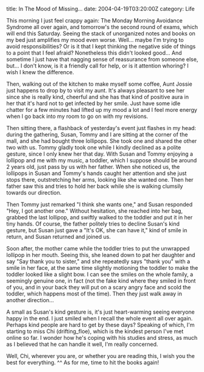 title: In The Mood of Missing…
date: 2004-04-19T03:20:00Z
category: Life

This morning I just feel crappy again: The Monday Morning Avoidance Syndrome all over again, and tomorrow's the second round of exams, which will end this Saturday. Seeing the stack of unorganized notes and books on my bed just amplifies my mood even worse. Well… maybe I'm trying to avoid responsibilities? Or is it that I kept thinking the negative side of things to a point that I feel afraid? Nonetheless this didn't looked good… And sometime I just have that nagging sense of reassurance from someone else, but… I don't know, is it a friendly call for help, or is it attention whoring? I wish I knew the difference.

Then, walking out of the kitchen to make myself some coffee, Aunt Jossie just happens to drop by to visit my aunt. It's always pleasant to see her since she is really kind, cheerful and she has that kind of positive aura in her that it's hard not to get infected by her smile. Just have some idle chatter for a few minutes had lifted up my mood a lot and I feel more energy when I go back into my room to go on with my revisions.

Then sitting there, a flashback of yesterday's event just flashes in my head: during the gathering, Susan, Tommy and I are sitting at the corner of the mall, and she had bought three lollipops. She took one and shared the other two with us. Tommy gladly took one while I kindly declined as a polite gesture, since I only knew her that day. With Susan and Tommy enjoying a lollipop and me with my music, a toddler, which I suppose should be around 2 years old, just pass by us with her father. When she noticed us, the lollipops in Susan and Tommy's hands caught her attention and she just stops there, outstretching her arms, looking like she wanted one. Then her father saw this and tries to hold her back while she is walking clumsily towards our direction.

Then Tommy just remarked "I think she wants one," and Susan responded "Hey, I got another one." Without hesitation, she reached into her bag, grabbed the last lollipop, and swiftly walked to the toddler and put it in her tiny hands. Of course, the father politely tries to decline Susan's kind gesture, but Susan just gave a "It's OK, she can have it," kind of smile in return, and Susan returned and joined us.

Soon after, the mother came while the toddler tries to put the unwrapped lollipop in her mouth. Seeing this, she leaned down to pat her daughter and say "Say thank you to sister," and she repeatedly says "thank you" with a smile in her face, at the same time slightly motioning the toddler to make the toddler looked like a slight bow. I can see the smiles on the whole family, a seemingly genuine one, in fact (not the fake kind where they smiled in front of you, and in your back they will put on a scary angry face and scold the toddler, which happens most of the time). Then they just walk away in another direction…

A small as Susan's kind gesture is, it's just heart-warming seeing everyone happy in the end. I just smiled when I recall the whole event all over again. Perhaps kind people are hard to get by these days? Speaking of which, I'm starting to miss Chi (drifting\_floe), which is the kindest person I've met online so far. I wonder how he's coping with his studies and stress, as much as I believed that he can handle it well, I'm really concerned.

Well, Chi, wherever you are, or whether you are reading this, I wish you the best for everything. ^^ As for me, time to hit the books again!

